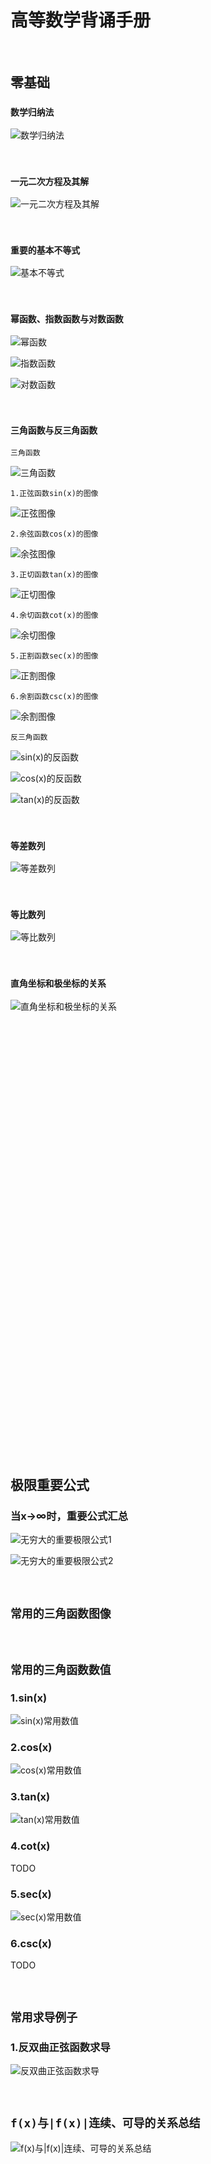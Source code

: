 # 高等数学背诵手册

<br>

## 零基础

### `数学归纳法`

![数学归纳法](../../images/aea70609201830de948b83dcff3d2e02255aee91d35cc076eb8e459aba515be7.png)

<br>

### `一元二次方程及其解`

![一元二次方程及其解](../../images/8cffccd7f5dceff911173f19f9460fd12bbb164635664f26aa79dd9dd8606c97.png)

<br>

### `重要的基本不等式`

![基本不等式](../../images/47bf45977f7dd23d947e3d20ae5d996a885a9774dbd30539cc6bf06742677215.png)

<br>

### `幂函数、指数函数与对数函数`

![幂函数](../../images/98347cafbfeaed7f25557e1c18c6bffa8a9972b581a2ff4025081a48651f7c97.png)

![指数函数](../../images/08689cca202c20b61a421b073d4b3afb17effb039a176f85c0abcdd4d63a91c8.png)

![对数函数](../../images/7495efa495a53509bc0df350ace8d71ae7d8a72a4d01e97b1bd921b036e816f0.png)  

<br>

### `三角函数与反三角函数`

`三角函数`

![三角函数](../../images/03ae0d0c2ae03c1deb5347b62bf2be446a2a892b273cbe91977d8ecbed375fe8.png)  

`1.正弦函数sin(x)的图像`

![正弦图像](https://upload.wikimedia.org/wikipedia/commons/thumb/b/b2/Sin.svg/1280px-Sin.svg.png)

`2.余弦函数cos(x)的图像`

![余弦图像](https://upload.wikimedia.org/wikipedia/commons/thumb/b/b6/Cos.svg/1280px-Cos.svg.png)

`3.正切函数tan(x)的图像`

![正切图像](https://upload.wikimedia.org/wikipedia/commons/thumb/c/c1/Tan_proportional.svg/1024px-Tan_proportional.svg.png)

`4.余切函数cot(x)的图像`

![余切图像](https://upload.wikimedia.org/wikipedia/commons/thumb/a/a7/Cotan_proportional.svg/1024px-Cotan_proportional.svg.png)

`5.正割函数sec(x)的图像`

![正割图像](https://upload.wikimedia.org/wikipedia/commons/thumb/8/8b/Sec.svg/1280px-Sec.svg.png)

`6.余割函数csc(x)的图像`

![余割图像](https://upload.wikimedia.org/wikipedia/commons/thumb/5/5b/Csc.svg/1280px-Csc.svg.png)

`反三角函数`

![sin(x)的反函数](../../images/bb43bb80ab6097a4629e12e9df9a83f37c7db954e2646a86900285dd0231a4d6.png)

![cos(x)的反函数](../../images/aaefcf9f10048ecc935a28b3f3c50e68c7f9044816cb3d251fa0d0f5f40df838.png)

![tan(x)的反函数](../../images/4548c2b2bc22eb60a4e563b3351241d7a88077b900ae3b2ba802fab4c1623d8a.png)

<br>

### `等差数列`

![等差数列](../../images/16f45ba9c5427f58d4093c406486450957b6fbfe0268298e4be47dbbc2264675.png)

<br>

### `等比数列`

![等比数列](../../images/8586b6b222b4b98a9314a243d3c5199ced83ec55bc8d184852609edb34bd2f06.png)

<br>

### `直角坐标和极坐标的关系`

![直角坐标和极坐标的关系](../../images/d7baaa80182b7ef8deae8064ceea84c15349d337abebf856c4592b49b40137a9.png)  

<br>
<br>
<br>
<br>
<br>
<br>
<br>
<br>
<br>
<br>
<br>
<br>
<br>
<br>
<br>
<br>
<br>
<br>
<br>
<br>
<br>
<br>
<br>
<br>
<br>
<br>
<br>
<br>
<br>
<br>
<br>
<br>
<br>
<br>
<br>
<br>
<br>
<br>
<br>
<br>
<br>

## 极限重要公式

### 当x→∞时，重要公式汇总

![无穷大的重要极限公式1](../../images/db8c1de6ca752d256b17f6df5049a699a5217e373cdebf1e18a0d56fe784cf17.png)  

![无穷大的重要极限公式2](../../images/936b2fde9b577ae454b44c2434500dcdec900ab77af8d326f6480375277cca08.png)  


<br>

## `常用的三角函数图像`



<br>

## `常用的三角函数数值`

### 1.sin(x)

![sin(x)常用数值](../../images/90190c2c89d7cc3f3548407d4fc60197a332c590834ecf7d9cbac5bcf94dae49.png)  

### 2.cos(x)

![cos(x)常用数值](../../images/bf0485d47bb52734784c60f65525b0f35a2b46e97513a4ff59556847733e2a62.png)  

### 3.tan(x)

![tan(x)常用数值](../../images/e09fd34a1d5d65c3c9cc9cccb582e3e6eeb5e4bbb8fbcd4bda3cbb34ac7f0b33.png)  

### 4.cot(x)

TODO

### 5.sec(x)

![sec(x)常用数值](../../images/687a1e2027ee2c798a817a2e21f6bf33f91e3a5454a56712fdc168789a43dfc1.png)  

### 6.csc(x)

TODO

<br>

## `常用求导例子`

### 1.反双曲正弦函数求导

![反双曲正弦函数求导](../../images/8899484878cef5cf0c0a43c54abd14f4ee96835defea08dd35b1881c853c13c7.png)  

<br>

## `f(x)与|f(x)|连续、可导的关系总结`

![f(x)与|f(x)|连续、可导的关系总结](../../images/3b6aa105db5e0352a2d840dde69d6c7e27f5fe3d25ebdeaf52573deac046c3bd.png)  